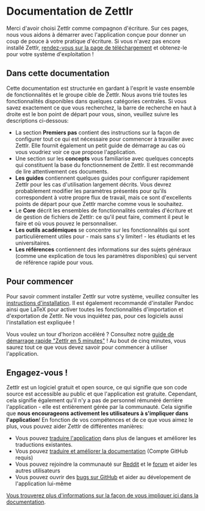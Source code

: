 # Documentation de Zettlr

Merci d'avoir choisi Zettlr comme compagnon d'écriture. Sur ces pages, nous vous aidons à démarrer avec l'application conçue pour donner un coup de pouce à votre pratique d'écriture. Si vous n'avez pas encore installé  Zettlr, [rendez-vous sur la page de téléchargement](https://www.zettlr.com/download) et obtenez-le pour votre système d'exploitation !

## Dans cette documentation

Cette documentation est structurée en gardant à l'esprit le vaste ensemble de fonctionnalités et le groupe cible de Zettlr. Nous avons trié toutes les fonctionnalités disponibles dans quelques catégories centrales. Si vous savez exactement ce que vous recherchez, la barre de recherche en haut à droite est le bon point de départ pour vous, sinon, veuillez suivre les descriptions ci-dessous:

- La section **Premiers pas** contient des instructions sur la façon de configurer tout ce qui est nécessaire pour commencer à travailler avec Zettlr. Elle fournit également un petit guide de démarrage au cas où vous voudriez voir ce que propose l'application.
- Une section sur les **concepts** vous familiarise avec quelques concepts qui constituent la base du fonctionnement de Zettlr. Il est recommandé de lire attentivement ces documents.
- **Les guides** contiennent quelques guides pour configurer rapidement Zettlr pour les cas d'utilisation largement décrits. Vous devrez probablement modifier les paramètres présentés pour qu'ils correspondent à votre propre flux de travail, mais ce sont d'excellents points de départ pour que Zettlr marche comme vous le souhaitez.
- Le **Core** décrit les ensembles de fonctionnalités centrales d'écriture  et de gestion de fichiers de Zettlr: ce qu'il peut faire, comment il peut le faire et où vous pouvez le personnaliser.
- **Les outils académiques** se concentre sur les fonctionnalités qui sont particulièrement utiles pour - mais sans s'y limiter! - les étudiants et les universitaires.
- **Les références** contiennent des informations sur des sujets généraux (comme une explication de tous les paramètres disponibles) qui servent de référence rapide pour vous.

## Pour commencer

Pour savoir comment installer Zettlr sur votre système, veuillez consulter les [instructions d'installation](install.md). Il est également recommandé d'installer Pandoc ainsi que LaTeX pour activer toutes les fonctionnalités d'importation et d'exportation de Zettlr. Ne vous inquiétez pas, pour ces logiciels aussi l'installation est expliquée !

Vous voulez un tour d'horizon accéléré ? Consultez notre [guide de démarrage rapide "Zettlr en 5 minutes"](5-minutes.md) ! Au bout de cinq minutes, vous saurez tout ce que vous devez savoir pour commencer à utiliser l'application.

## Engagez-vous !

Zettlr est un logiciel gratuit et open source, ce qui signifie que son code source est accessible au public et que l'application est gratuite. Cependant, cela signifie également qu'il n'y a pas de personnel rémunéré derrière l'application - elle est entièrement gérée par la communauté. Cela signifie que **nous encourageons activement les utilisateurs à s'impliquer dans l'application**! En fonction de vos compétences et de ce que vous aimez le plus, vous pouvez aider Zettlr de différentes manières:

- Vous pouvez [traduire l'application](https://translate.zettlr.com/) dans plus de langues et améliorer les traductions existantes.
- Vous pouvez [traduire et améliorer la documentation](https://github.com/Zettlr/zettlr-docs/) (Compte GitHub requis)
- Vous pouvez rejoindre la communauté sur [Reddit](https://www.reddit.com/r/Zettlr/) et le [forum](https://forum.zettlr.com/) et aider les autres utilisateurs
- Vous pouvez ouvrir des [bugs sur GitHub](https://github.com/Zettlr/Zettlr/issues) et aider au dévelopement de l'application lui-même

[Vous trouverez plus d'informations sur la façon de vous impliquer ici dans la documentation](get-involved.md).